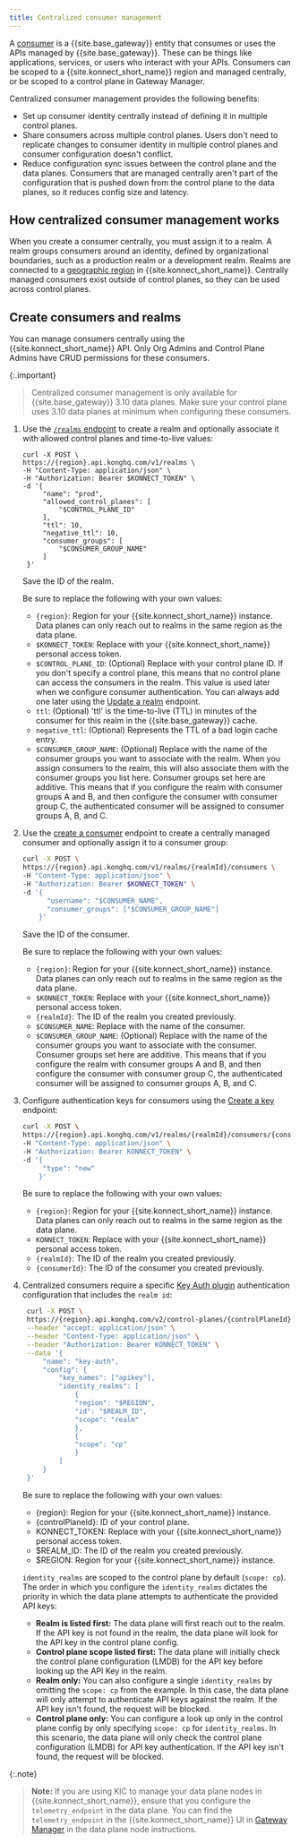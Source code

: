 ```yaml
---
title: Centralized consumer management
---
```


A [consumer](/gateway/latest/key-concepts/consumers/) is a {{site.base_gateway}} entity that consumes or uses the APIs managed by {{site.base_gateway}}. These can be things like applications, services, or users who interact with your APIs. Consumers can be scoped to a {{site.konnect_short_name}} region and managed centrally, or be scoped to a control plane in Gateway Manager.

Centralized consumer management provides the following benefits:
* Set up consumer identity centrally instead of defining it in multiple control planes.
* Share consumers across multiple control planes. Users don't need to replicate changes to consumer identity in multiple control planes and consumer configuration doesn't conflict.
* Reduce configuration sync issues between the control plane and the data planes. Consumers that are managed centrally aren't part of the configuration that is pushed down from the control plane to the data planes, so it reduces config size and latency. 

## How centralized consumer management works

When you create a consumer centrally, you must assign it to a realm. A realm groups consumers around an identity, defined by organizational boundaries, such as a production realm or a development realm. Realms are connected to a [geographic region](/konnect/geo/) in {{site.konnect_short_name}}. Centrally managed consumers exist outside of control planes, so they can be used across control planes.

## Create consumers and realms 

You can manage consumers centrally using the {{site.konnect_short_name}} API. Only Org Admins and Control Plane Admins have CRUD permissions for these consumers. 

{:.important}
> Centralized consumer management is only available for {{site.base_gateway}} 3.10 data planes. Make sure your control plane uses 3.10 data planes at minimum when configuring these consumers.

1. Use the [`/realms` endpoint](/konnect/api/consumers/latest/#/operations/create-realm) to create a realm and optionally associate it with allowed control planes and time-to-live values:
   ```
   curl -X POST \
   https://{region}.api.konghq.com/v1/realms \
   -H "Content-Type: application/json" \
   -H "Authorization: Bearer $KONNECT_TOKEN" \
   -d '{
        "name": "prod",
        "allowed_control_planes": [
            "$CONTROL_PLANE_ID"
        ],
        "ttl": 10,
        "negative_ttl": 10,
        "consumer_groups": [
            "$CONSUMER_GROUP_NAME"
        ]
    }'
   ```
   Save the ID of the realm.

   Be sure to replace the following with your own values:
   * `{region}`: Region for your {{site.konnect_short_name}} instance. Data planes can only reach out to realms in the same region as the data plane.
   * `$KONNECT_TOKEN`: Replace with your {{site.konnect_short_name}} personal access token.
   * `$CONTROL_PLANE_ID`: (Optional) Replace with your control plane ID. If you don't specify a control plane, this means that no control plane can access the consumers in the realm. This value is used later when we configure consumer authentication. You can always add one later using the [Update a realm](/konnect/api/consumers/latest/#/operations/update-realm) endpoint.
   * `ttl`: (Optional) 'ttl' is the time-to-live (TTL) in minutes of the consumer for this realm in the {{site.base_gateway}} cache.
   * `negative_ttl`: (Optional) Represents the TTL of a bad login cache entry.
   * `$CONSUMER_GROUP_NAME`: (Optional) Replace with the name of the consumer groups you want to associate with the realm. When you assign consumers to the realm, this will also associate them with the consumer groups you list here. Consumer groups set here are additive. This means that if you configure the realm with consumer groups A and B, and then configure the consumer with consumer group C, the authenticated consumer will be assigned to consumer groups A, B, and C.
1. Use the [create a consumer](/konnect/api/consumers/latest/#/operations/create-consumer) endpoint to create a centrally managed consumer and optionally assign it to a consumer group:
   ```sh
   curl -X POST \
   https://{region}.api.konghq.com/v1/realms/{realmId}/consumers \
   -H "Content-Type: application/json" \
   -H "Authorization: Bearer $KONNECT_TOKEN" \
   -d '{
         "username": "$CONSUMER_NAME",
         "consumer_groups": ["$CONSUMER_GROUP_NAME"]
       }'
   ```
   Save the ID of the consumer.

   Be sure to replace the following with your own values:
   * `{region}`: Region for your {{site.konnect_short_name}} instance. Data planes can only reach out to realms in the same region as the data plane.
   * `$KONNECT_TOKEN`: Replace with your {{site.konnect_short_name}} personal access token.
   * `{realmId}`: The ID of the realm you created previously. 
   * `$CONSUMER_NAME`: Replace with the name of the consumer.
   * `$CONSUMER_GROUP_NAME`: (Optional) Replace with the name of the consumer groups you want to associate with the consumer. Consumer groups set here are additive. This means that if you configure the realm with consumer groups A and B, and then configure the consumer with consumer group C, the authenticated consumer will be assigned to consumer groups A, B, and C.
1. Configure authentication keys for consumers using the [Create a key](/konnect/api/consumers/latest/#/operations/create-consumer-key) endpoint:
   ```sh
   curl -X POST \
   https://{region}.api.konghq.com/v1/realms/{realmId}/consumers/{consumerId}/keys \
   -H "Content-Type: application/json" \
   -H "Authorization: Bearer KONNECT_TOKEN" \
   -d '{
        "type": "new"
       }'
   ```
   Be sure to replace the following with your own values:
   * `{region}`: Region for your {{site.konnect_short_name}} instance. Data planes can only reach out to realms in the same region as the data plane.
   * `KONNECT_TOKEN`: Replace with your {{site.konnect_short_name}} personal access token.
   * `{realmId}`: The ID of the realm you created previously.
   * `{consumerId}`: The ID of the consumer you created previously.

1. Centralized consumers require a specific [Key Auth plugin](/hub/kong-inc/key-auth/how-to/) authentication configuration that includes the `realm id`:
   ```bash
    curl -X POST \
    https://{region}.api.konghq.com/v2/control-planes/{controlPlaneId}/core-entities/plugins/ \
    --header "accept: application/json" \
    --header "Content-Type: application/json" \
    --header "Authorization: Bearer KONNECT_TOKEN" \
    --data '{
        "name": "key-auth",
        "config": {
            "key_names": ["apikey"],
            "identity_realms": [
                {
                "region": "$REGION",
                "id": "$REALM_ID",
                "scope": "realm"
                },
                {
                "scope": "cp"
                }
            ]
        }
    }'
    ```
    Be sure to replace the following with your own values:
    * {region}: Region for your {{site.konnect_short_name}} instance.
    * {controlPlaneId}: ID of your control plane.
    * KONNECT_TOKEN: Replace with your {{site.konnect_short_name}} personal access token.
    * $REALM_ID: The ID of the realm you created previously. 
    * $REGION: Region for your {{site.konnect_short_name}} instance.

    `identity_realms` are scoped to the control plane by default (`scope: cp`). The order in which you configure the `identity_realms` dictates the priority in which the data plane attempts to authenticate the provided API keys:

    * **Realm is listed first:** The data plane will first reach out to the realm. If the API key is not found in the realm, the data plane will look for the API key in the control plane config. 
    * **Control plane scope listed first:** The data plane will initially check the control plane configuration (LMDB) for the API key before looking up the API Key in the realm.
    * **Realm only:** You can also configure a single `identity_realms` by omitting the `scope: cp` from the example. In this case, the data plane will only attempt to authenticate API keys against the realm. If the API key isn't found, the request will be blocked.
    * **Control plane only:** You can configure a look up only in the control plane config by only specifying `scope: cp` for `identity_realms`. In this scenario, the data plane will only check the control plane configuration (LMDB) for API key authentication. If the API key isn't found, the request will be blocked.

{:.note}
> **Note:** If you are using KIC to manage your data plane nodes in {{site.konnect_short_name}}, ensure that you configure the `telemetry_endpoint` in the data plane. You can find the `telemetry_endpoint` in the {{site.konnect_short_name}} UI in [Gateway Manager](https://cloud.konghq.com/gateway-manager/) in the data plane node instructions.


